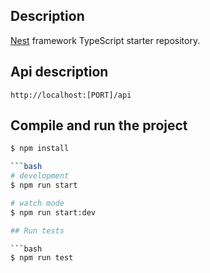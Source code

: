 
## Description

[Nest](https://github.com/nestjs/nest) framework TypeScript starter repository.

## Api description

```web
http://localhost:[PORT]/api
```
## Compile and run the project

```bash
$ npm install

```bash
# development
$ npm run start

# watch mode
$ npm run start:dev

## Run tests

```bash
$ npm run test







